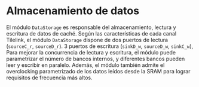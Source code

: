 # Almacenamiento de datos

El módulo `DataStorage` es responsable del almacenamiento, lectura y escritura de datos de caché.
Según las características de cada canal Tilelink, el módulo `DataStorage` dispone de dos puertos de lectura (`sourceC_r`, `sourceD_r`).
3 puertos de escritura (`sinkD_w`, `sourceD_w`, `sinkC_w`),
Para mejorar la concurrencia de lectura y escritura, el módulo puede parametrizar el número de bancos internos, y diferentes bancos pueden leer y escribir en paralelo.
Además, el módulo también admite el overclocking parametrizado de los datos leídos desde la SRAM para lograr requisitos de frecuencia más altos.
